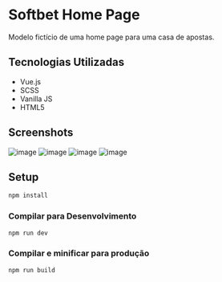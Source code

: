 # Softbet Home Page

Modelo fictício de uma home page para uma casa de apostas.


## Tecnologias Utilizadas
- Vue.js
- SCSS
- Vanilla JS
- HTML5

## Screenshots

![image](https://user-images.githubusercontent.com/99201403/166172498-871a3f60-cbb2-4431-8f70-a3322db27167.png)
![image](https://user-images.githubusercontent.com/99201403/166172532-cf763e74-8e02-4ce8-8928-d50e146d045b.png)
![image](https://user-images.githubusercontent.com/99201403/166172563-52b4adfc-5fe5-4b02-9889-0b0500631eb1.png)
![image](https://user-images.githubusercontent.com/99201403/166172745-3944a3bf-aed7-496d-9c6a-148a89bf173b.png)

## Setup

```sh
npm install
```

### Compilar para Desenvolvimento

```sh
npm run dev
```

### Compilar e minificar para produção

```sh
npm run build
```
